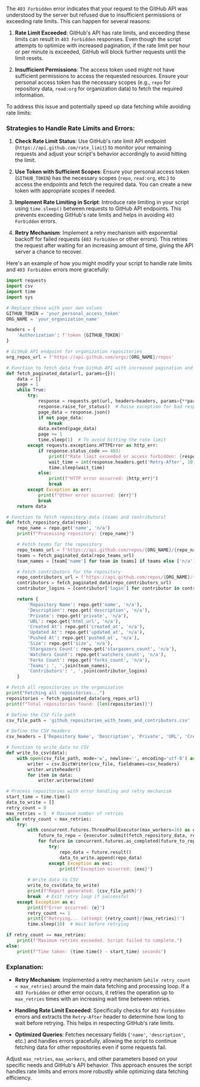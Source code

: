 The `403 Forbidden` error indicates that your request to the GitHub API was understood by the server but refused due to insufficient permissions or exceeding rate limits. This can happen for several reasons:

1. **Rate Limit Exceeded**: GitHub's API has rate limits, and exceeding these limits can result in `403 Forbidden` responses. Even though the script attempts to optimize with increased pagination, if the rate limit per hour or per minute is exceeded, GitHub will block further requests until the limit resets.

2. **Insufficient Permissions**: The access token used might not have sufficient permissions to access the requested resources. Ensure your personal access token has the necessary scopes (e.g., `repo` for repository data, `read:org` for organization data) to fetch the required information.

To address this issue and potentially speed up data fetching while avoiding rate limits:

### Strategies to Handle Rate Limits and Errors:

1. **Check Rate Limit Status**: Use GitHub's rate limit API endpoint (`https://api.github.com/rate_limit`) to monitor your remaining requests and adjust your script's behavior accordingly to avoid hitting the limit.

2. **Use Token with Sufficient Scopes**: Ensure your personal access token (`GITHUB_TOKEN`) has the necessary scopes (`repo`, `read:org`, etc.) to access the endpoints and fetch the required data. You can create a new token with appropriate scopes if needed.

3. **Implement Rate Limiting in Script**: Introduce rate limiting in your script using `time.sleep()` between requests to GitHub API endpoints. This prevents exceeding GitHub's rate limits and helps in avoiding `403 Forbidden` errors.

4. **Retry Mechanism**: Implement a retry mechanism with exponential backoff for failed requests (`403 Forbidden` or other errors). This retries the request after waiting for an increasing amount of time, giving the API server a chance to recover.

Here's an example of how you might modify your script to handle rate limits and `403 Forbidden` errors more gracefully:

```python
import requests
import csv
import time
import sys

# Replace these with your own values
GITHUB_TOKEN = 'your_personal_access_token'
ORG_NAME = 'your_organization_name'

headers = {
    'Authorization': f'token {GITHUB_TOKEN}'
}

# GitHub API endpoint for organization repositories
org_repos_url = f'https://api.github.com/orgs/{ORG_NAME}/repos'

# Function to fetch data from GitHub API with increased pagination and error handling
def fetch_paginated_data(url, params={}):
    data = []
    page = 1
    while True:
        try:
            response = requests.get(url, headers=headers, params={**params, 'per_page': 1000, 'page': page})  # Increased per_page to 1000
            response.raise_for_status()  # Raise exception for bad responses (4xx or 5xx)
            page_data = response.json()
            if not page_data:
                break
            data.extend(page_data)
            page += 1
            time.sleep(1)  # To avoid hitting the rate limit
        except requests.exceptions.HTTPError as http_err:
            if response.status_code == 403:
                print(f"Rate limit exceeded or access forbidden: {response.text}")
                wait_time = int(response.headers.get('Retry-After', 10))  # Default wait time of 10 seconds
                time.sleep(wait_time)
            else:
                print(f"HTTP error occurred: {http_err}")
                break
        except Exception as err:
            print(f"Other error occurred: {err}")
            break
    return data

# Function to fetch repository data (teams and contributors)
def fetch_repository_data(repo):
    repo_name = repo.get('name', 'n/a')
    print(f"Processing repository: {repo_name}")

    # Fetch teams for the repository
    repo_teams_url = f'https://api.github.com/repos/{ORG_NAME}/{repo_name}/teams'
    teams = fetch_paginated_data(repo_teams_url)
    team_names = [team['name'] for team in teams] if teams else ['n/a']

    # Fetch contributors for the repository
    repo_contributors_url = f'https://api.github.com/repos/{ORG_NAME}/{repo_name}/contributors'
    contributors = fetch_paginated_data(repo_contributors_url)
    contributor_logins = [contributor['login'] for contributor in contributors] if contributors else ['n/a']

    return {
        'Repository Name': repo.get('name', 'n/a'),
        'Description': repo.get('description', 'n/a'),
        'Private': repo.get('private', 'n/a'),
        'URL': repo.get('html_url', 'n/a'),
        'Created At': repo.get('created_at', 'n/a'),
        'Updated At': repo.get('updated_at', 'n/a'),
        'Pushed At': repo.get('pushed_at', 'n/a'),
        'Size': repo.get('size', 'n/a'),
        'Stargazers Count': repo.get('stargazers_count', 'n/a'),
        'Watchers Count': repo.get('watchers_count', 'n/a'),
        'Forks Count': repo.get('forks_count', 'n/a'),
        'Teams': ', '.join(team_names),
        'Contributors': ', '.join(contributor_logins)
    }

# Fetch all repositories in the organization
print("Fetching all repositories...")
repositories = fetch_paginated_data(org_repos_url)
print(f"Total repositories found: {len(repositories)}")

# Define the CSV file path
csv_file_path = 'github_repositories_with_teams_and_contributors.csv'

# Define the CSV headers
csv_headers = ['Repository Name', 'Description', 'Private', 'URL', 'Created At', 'Updated At', 'Pushed At', 'Size', 'Stargazers Count', 'Watchers Count', 'Forks Count', 'Teams', 'Contributors']

# Function to write data to CSV
def write_to_csv(data):
    with open(csv_file_path, mode='w', newline='', encoding='utf-8') as csv_file:
        writer = csv.DictWriter(csv_file, fieldnames=csv_headers)
        writer.writeheader()
        for item in data:
            writer.writerow(item)

# Process repositories with error handling and retry mechanism
start_time = time.time()
data_to_write = []
retry_count = 0
max_retries = 5  # Maximum number of retries
while retry_count < max_retries:
    try:
        with concurrent.futures.ThreadPoolExecutor(max_workers=10) as executor:  # Adjust max_workers as needed
            future_to_repo = {executor.submit(fetch_repository_data, repo): repo for repo in repositories}
            for future in concurrent.futures.as_completed(future_to_repo):
                try:
                    repo_data = future.result()
                    data_to_write.append(repo_data)
                except Exception as exc:
                    print(f"Exception occurred: {exc}")
        
        # Write data to CSV
        write_to_csv(data_to_write)
        print(f"Report generated: {csv_file_path}")
        break  # Exit retry loop if successful
    except Exception as e:
        print(f"Error occurred: {e}")
        retry_count += 1
        print(f"Retrying... (attempt {retry_count}/{max_retries})")
        time.sleep(10)  # Wait before retrying

if retry_count == max_retries:
    print(f"Maximum retries exceeded. Script failed to complete.")
else:
    print(f"Time taken: {time.time() - start_time} seconds")
```

### Explanation:

- **Retry Mechanism**: Implemented a retry mechanism (`while retry_count < max_retries`) around the main data fetching and processing loop. If a `403 Forbidden` or other error occurs, it retries the operation up to `max_retries` times with an increasing wait time between retries.

- **Handling Rate Limit Exceeded**: Specifically checks for `403 Forbidden` errors and extracts the `Retry-After` header to determine how long to wait before retrying. This helps in respecting GitHub's rate limits.

- **Optimized Queries**: Fetches necessary fields (`'name'`, `'description'`, etc.) and handles errors gracefully, allowing the script to continue fetching data for other repositories even if some requests fail.

Adjust `max_retries`, `max_workers`, and other parameters based on your specific needs and GitHub's API behavior. This approach ensures the script handles rate limits and errors more robustly while optimizing data fetching efficiency.
